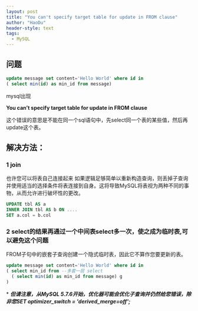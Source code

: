 ```yaml
---
layout: post
title: "You can't specify target table for update in FROM clause"
author: "HaoDu"
header-style: text
tags:
  - MySQL
---
```

## 问题
```sql
update message set content='Hello World' where id in
( select min(id) as min_id from message)
```

mysql出现

**You can’t specify target table for update in FROM clause**
 
 这个错误的意思是不能在同一个sql语句中，先select同一个表的某些值，然后再update这个表。

## 解决方法：
### 1 join

也许您可以将表自己连接起来
 如果逻辑足够简单以重新构造查询，则丢掉子查询并使用适当的选择条件将表连接到自身。这将导致MySQL将表视为两种不同的事物，从而允许进行破坏性的更改。
 ```sql
 UPDATE tbl AS a
 INNER JOIN tbl AS b ON ....
 SET a.col = b.col
```

### 2 select的结果再通过一个中间表select多一次，使之成为临时表,可以避免这个问题

FROM子句中的嵌套子查询创建一个隐式临时表，因此它不算作您要更新的表。


```sql
update message set content='Hello World' where id in
( select min_id from --多套一层 select 
  ( select min(id) as min_id from message) g
)
```
\* ***但请注意，从MySQL 5.7.6开始，优化器可能会优化子查询并仍然给您错误，除非您SET optimizer_switch = 'derived_merge=off';***


